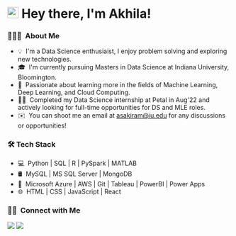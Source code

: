 
<h1> <img src = "https://raw.githubusercontent.com/MartinHeinz/MartinHeinz/master/wave.gif" width = 25px> Hey there, I'm Akhila!</h1>



### 👨🏻‍💻 &nbsp;About Me

- 💡 &nbsp;I'm a Data Science enthusiaist, I enjoy problem solving and exploring new technologies.
- 🎓 &nbsp;I'm currently pursuing Masters in Data Science at Indiana University, Bloomington.
- 🌱 &nbsp;Passionate about learning more in the fields of Machine Learning, Deep Learning, and Cloud Computing.
- 👩‍💻 &nbsp;Completed my Data Science internship at Petal in Aug'22 and actively looking for full-time opportunities for DS and MLE roles.
- ✉️ &nbsp;You can shoot me an email at asakiram@iu.edu for any discussions or opportunities!


<h3>🛠 Tech Stack</h3>

- 💻 &nbsp;Python | SQL | R | PySpark | MATLAB
- 🛢 &nbsp;MySQL | MS SQL Server | MongoDB
- 🔧 &nbsp;Microsoft Azure | AWS | Git | Tableau | PowerBI | Power Apps
- 🌐 &nbsp;HTML | CSS | JavaScript | React


### 🤝🏻 &nbsp;Connect with Me

<a href="https://www.linkedin.com/in/akhila-sakiramolla/"><img src="https://img.shields.io/badge/-Akhila%20Sakiramolla-0077B5?style=flat&logo=Linkedin&logoColor=white"/></a>
<a href="mailto:asakiram@iu.edu"><img src="https://img.shields.io/badge/-asakiram@iu.edu-D14836?style=flat&logo=Gmail&logoColor=white"/></a>
</p>
